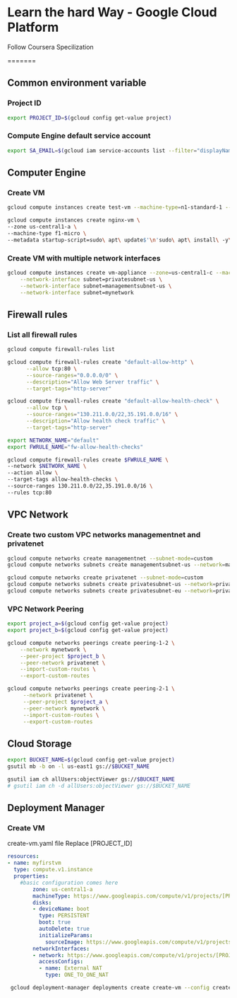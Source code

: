 # Learn the hard Way - Google Cloud Platform

Follow Coursera Specilization

=======
## Common environment variable
### Project ID
```bash
export PROJECT_ID=$(gcloud config get-value project)
```

### Compute Engine default service account

```bash
export SA_EMAIL=$(gcloud iam service-accounts list --filter="displayName:Compute Engine default service account" --format='value(email)')
```

## Computer Engine

### Create VM
```bash
gcloud compute instances create test-vm --machine-type=n1-standard-1 --subnet=default --zone=us-central1-a
```
```bash
gcloud compute instances create nginx-vm \
--zone us-central1-a \
--machine-type f1-micro \
--metadata startup-script=sudo\ apt\ update$'\n'sudo\ apt\ install\ -y\ nginx-light$'\n'sudo\ systemctl\ enable\ nginx$'\n'sudo\ service\ nginx\ start
```

### Create VM with multiple network interfaces
```bash
gcloud compute instances create vm-appliance --zone=us-central1-c --machine-type=n1-standard-4 \
    --network-interface subnet=privatesubnet-us \
    --network-interface subnet=managementsubnet-us \
    --network-interface subnet=mynetwork
```

## Firewall rules

### List all firewall rules
```bash
gcloud compute firewall-rules list
```

```bash
gcloud compute firewall-rules create "default-allow-http" \
      --allow tcp:80 \
      --source-ranges="0.0.0.0/0" \
      --description="Allow Web Server traffic" \
      --target-tags="http-server"
```

```bash
gcloud compute firewall-rules create "default-allow-health-check" \
      --allow tcp \
      --source-ranges="130.211.0.0/22,35.191.0.0/16" \
      --description="Allow health check traffic" \
      --target-tags="http-server"
```

```bash
export NETWORK_NAME="default"
export FWRULE_NAME="fw-allow-health-checks"

gcloud compute firewall-rules create $FWRULE_NAME \
--network $NETWORK_NAME \
--action allow \
--target-tags allow-health-checks \
--source-ranges 130.211.0.0/22,35.191.0.0/16 \
--rules tcp:80
```


## VPC Network

### Create two custom VPC networks managementnet and privatenet
```bash
gcloud compute networks create managementnet --subnet-mode=custom
gcloud compute networks subnets create managementsubnet-us --network=managementnet --region=us-central1 --range=10.130.0.0/20

gcloud compute networks create privatenet --subnet-mode=custom
gcloud compute networks subnets create privatesubnet-us --network=privatenet --region=us-central1 --range=172.16.0.0/24
gcloud compute networks subnets create privatesubnet-eu --network=privatenet --region=europe-west1 --range=172.20.0.0/20

```

### VPC Network Peering
```bash
export project_a=$(gcloud config get-value project)
export project_b=$(gcloud config get-value project)

gcloud compute networks peerings create peering-1-2 \
    --network mynetwork \
    --peer-project $project_b \
    --peer-network privatenet \
    --import-custom-routes \
    --export-custom-routes

gcloud compute networks peerings create peering-2-1 \
     --network privatenet \
     --peer-project $project_a \
     --peer-network mynetwork \
     --import-custom-routes \
     --export-custom-routes
```

## Cloud Storage

```bash
export BUCKET_NAME=$(gcloud config get-value project)
gsutil mb -b on -l us-east1 gs://$BUCKET_NAME
```

```bash
gsutil iam ch allUsers:objectViewer gs://$BUCKET_NAME
# gsutil iam ch -d allUsers:objectViewer gs://$BUCKET_NAME
```


## Deployment Manager
### Create VM
create-vm.yaml file
Replace [PROJECT_ID]

```yaml
resources:
- name: myfirstvm
  type: compute.v1.instance
  properties:
    #basic configuration comes here
        zone: us-central1-a
        machineType: https://www.googleapis.com/compute/v1/projects/[PROJECT_ID]/zones/us-central1-a/machineTypes/f1-micro
        disks:
        - deviceName: boot
          type: PERSISTENT
          boot: true
          autoDelete: true
          initializeParams:
            sourceImage: https://www.googleapis.com/compute/v1/projects/debian-cloud/global/images/debian-9-stretch-v20180105
        networkInterfaces:
        - network: https://www.googleapis.com/compute/v1/projects/[PROJECT_ID]/global/networks/default
          accessConfigs:
          - name: External NAT
            type: ONE_TO_ONE_NAT
```
 
```bash
 gcloud deployment-manager deployments create create-vm --config create-vm.yaml
```

